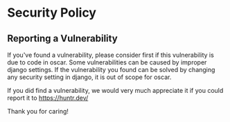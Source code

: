 # Security Policy

## Reporting a Vulnerability

If you've found a vulnerability, please consider first if this vulnerability is due to code in oscar.
Some vulnerabilities can be caused by improper django settings.
If the vulnerability you found can be solved by changing any security setting in django, it is out of scope for oscar.

If you did find a vulnerability, we would very much appreciate it if you could report it to https://huntr.dev/

Thank you for caring!
